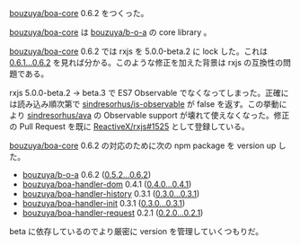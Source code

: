 [bouzuya/boa-core][] 0.6.2 をつくった。

[bouzuya/boa-core][] は [bouzuya/b-o-a][] の core library 。

[bouzuya/boa-core][] 0.6.2 では rxjs を 5.0.0-beta.2 に lock した。これは [0.6.1...0.6.2](https://github.com/bouzuya/boa-core/compare/0.6.1...0.6.2) を見れば分かる。このような修正を加えた背景は rxjs の互換性の問題である。

rxjs 5.0.0-beta.2 → beta.3 で ES7 Observable でなくなってしまった。正確には読み込み順次第で [sindresorhus/is-observable][] が false を返す。この挙動により [sindresorhus/ava][] の Observable support が壊れて使えなくなった。修正の Pull Request を既に [ReactiveX/rxjs#1525](https://github.com/ReactiveX/rxjs/pull/1525) として登録している。

[bouzuya/boa-core][] 0.6.2 の対応のために次の npm package を version up した。

- [bouzuya/b-o-a][] 0.6.2 ([0.5.2...0.6.2](https://github.com/bouzuya/b-o-a/compare/0.5.2...0.6.2))
- [bouzuya/boa-handler-dom][] 0.4.1 ([0.4.0...0.4.1](https://github.com/bouzuya/boa-handler-dom/compare/0.4.0...0.4.1))
- [bouzuya/boa-handler-history][] 0.3.1 ([0.3.0...0.3.1](https://github.com/bouzuya/boa-handler-history/compare/0.3.0...0.3.1))
- [bouzuya/boa-handler-init][] 0.3.1 ([0.3.0...0.3.1](https://github.com/bouzuya/boa-handler-init/compare/0.3.0...0.3.1))
- [bouzuya/boa-handler-request][] 0.2.1 ([0.2.0...0.2.1](https://github.com/bouzuya/boa-handler-request/compare/0.2.0...0.2.1))

beta に依存しているのでより厳密に version を管理していくつもりだ。

[bouzuya/b-o-a]: https://github.com/bouzuya/b-o-a
[bouzuya/boa-core]: https://github.com/bouzuya/boa-core
[bouzuya/boa-handler-dom]: https://github.com/bouzuya/boa-handler-dom
[bouzuya/boa-handler-history]: https://github.com/bouzuya/boa-handler-history
[bouzuya/boa-handler-init]: https://github.com/bouzuya/boa-handler-init
[bouzuya/boa-handler-request]: https://github.com/bouzuya/boa-handler-request
[sindresorhus/ava]: https://github.com/sindresorhus/ava
[sindresorhus/is-observable]: https://github.com/sindresorhus/is-observable
